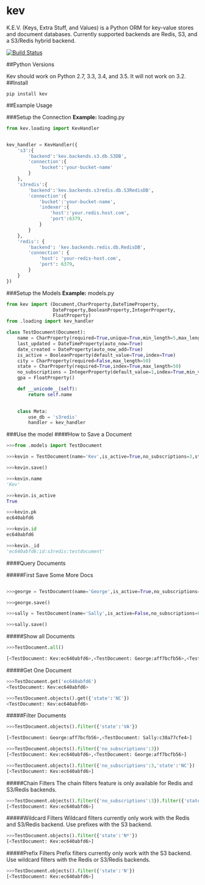 # kev
K.E.V. (Keys, Extra Stuff, and Values) is a Python ORM for key-value stores and document databases. Currently supported backends are Redis, S3, and a S3/Redis hybrid backend.

[![Build Status](https://travis-ci.org/capless/kev.svg?branch=master)](https://travis-ci.org/capless/kev)

##Python Versions

Kev should work on Python 2.7, 3.3, 3.4, and 3.5. It will not work on 3.2.
##Install
```
pip install kev
```

##Example Usage

###Setup the Connection
**Example:** loading.py
```python
from kev.loading import KevHandler


kev_handler = KevHandler({
    's3':{
        'backend':'kev.backends.s3.db.S3DB',
        'connection':{
            'bucket':'your-bucket-name'
        }
    },
    's3redis':{
        'backend':'kev.backends.s3redis.db.S3RedisDB',
        'connection':{
            'bucket':'your-bucket-name',
            'indexer':{
                'host':'your.redis.host.com',
                'port':6379,
            }
        }
    },
    'redis': {
        'backend': 'kev.backends.redis.db.RedisDB',
        'connection': {
            'host': 'your-redis-host.com',
            'port': 6379,
        }
    }
})
```
###Setup the Models
**Example:** models.py
```python
from kev import (Document,CharProperty,DateTimeProperty,
                 DateProperty,BooleanProperty,IntegerProperty,
                 FloatProperty)
from .loading import kev_handler

class TestDocument(Document):
    name = CharProperty(required=True,unique=True,min_length=5,max_length=20)
    last_updated = DateTimeProperty(auto_now=True)
    date_created = DateProperty(auto_now_add=True)
    is_active = BooleanProperty(default_value=True,index=True)
    city = CharProperty(required=False,max_length=50)
    state = CharProperty(required=True,index=True,max_length=50)
    no_subscriptions = IntegerProperty(default_value=1,index=True,min_value=1,max_value=20)
    gpa = FloatProperty()

    def __unicode__(self):
        return self.name
        

    class Meta:
        use_db = 's3redis'
        handler = kev_handler

```

###Use the model
####How to Save a Document
```python
>>>from .models import TestDocument

>>>kevin = TestDocument(name='Kev',is_active=True,no_subscriptions=3,state='NC',gpa=3.25)

>>>kevin.save()

>>>kevin.name
'Kev'

>>>kevin.is_active
True

>>>kevin.pk
ec640abfd6

>>>kevin.id
ec640abfd6

>>>kevin._id
'ec640abfd6:id:s3redis:testdocument'
```
####Query Documents

#####First Save Some More Docs
```python

>>>george = TestDocument(name='George',is_active=True,no_subscriptions=3,gpa=3.25,state='VA')

>>>george.save()

>>>sally = TestDocument(name='Sally',is_active=False,no_subscriptions=6,gpa=3.0,state='VA')

>>>sally.save()
```
#####Show all Documents
```python
>>>TestDocument.all()

[<TestDocument: Kev:ec640abfd6>,<TestDocument: George:aff7bcfb56>,<TestDocument: Sally:c38a77cfe4>]

```
#####Get One Document
```python
>>>TestDocument.get('ec640abfd6')
<TestDocument: Kev:ec640abfd6>

>>>TestDocument.objects().get({'state':'NC'})
<TestDocument: Kev:ec640abfd6>

```
#####Filter Documents
```python
>>>TestDocument.objects().filter({'state':'VA'})

[<TestDocument: George:aff7bcfb56>,<TestDocument: Sally:c38a77cfe4>]

>>>TestDocument.objects().filter({'no_subscriptions':3})
[<TestDocument: Kev:ec640abfd6>,<TestDocument: George:aff7bcfb56>]

>>>TestDocument.objects().filter({'no_subscriptions':3,'state':'NC'})
[<TestDocument: Kev:ec640abfd6>]
```
#####Chain Filters
The chain filters feature is only available for Redis and S3/Redis backends.
```python
>>>TestDocument.objects().filter({'no_subscriptions':3}).filter({'state':'NC'})
[<TestDocument: Kev:ec640abfd6>]

```

#####Wildcard Filters
Wildcard filters currently only work with the Redis and S3/Redis backend. Use prefixes with the S3 backend.
```python
>>>TestDocument.objects().filter({'state':'N*'})
[<TestDocument: Kev:ec640abfd6>]

```

#####Prefix Filters
Prefix filters currently only work with the S3 backend. Use wildcard filters with the Redis or S3/Redis backends.
```python
>>>TestDocument.objects().filter({'state':'N'})
[<TestDocument: Kev:ec640abfd6>]
```
